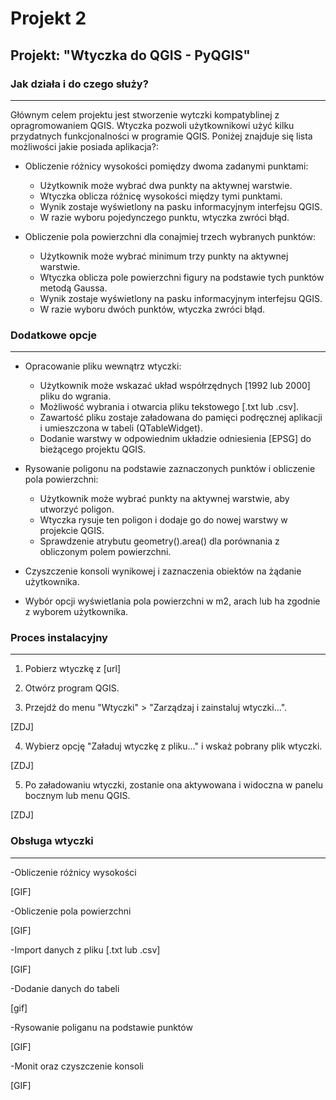 # Projekt 2
## Projekt: "Wtyczka do QGIS - PyQGIS"
### Jak działa i do czego służy?
--------------------
Głównym celem projektu jest stworzenie wytczki kompatyblinej z opragromowaniem QGIS. Wtyczka pozwoli użytkownikowi użyć kilku przydatnych funkcjonalności w programie QGIS. Poniżej znajduje się lista możliwości jakie posiada aplikacja?:  

- Obliczenie różnicy wysokości pomiędzy dwoma zadanymi punktami:
	- Użytkownik może wybrać dwa punkty na aktywnej warstwie.
	- Wtyczka oblicza różnicę wysokości między tymi punktami.
	- Wynik zostaje wyświetlony na pasku informacyjnym interfejsu QGIS.
	- W razie wyboru pojedynczego punktu, wtyczka zwróci błąd.

- Obliczenie pola powierzchni dla conajmiej trzech wybranych punktów:
	- Użytkownik może wybrać minimum trzy punkty na aktywnej warstwie.
	- Wtyczka oblicza pole powierzchni figury na podstawie tych punktów metodą Gaussa.
	- Wynik zostaje wyświetlony na pasku informacyjnym interfejsu QGIS.
	- W razie wyboru dwóch punktów, wtyczka zwróci błąd.


### Dodatkowe opcje
--------------------
- Opracowanie pliku wewnątrz wtyczki:
	- Użytkownik może wskazać układ współrzędnych [1992 lub 2000] pliku do wgrania.
	- Możliwość wybrania i otwarcia pliku tekstowego [.txt lub .csv].
	- Zawartość pliku zostaje załadowana do pamięci podręcznej aplikacji i umieszczona w tabeli (QTableWidget).
	- Dodanie warstwy w odpowiednim układzie odniesienia [EPSG] do bieżącego projektu QGIS.

- Rysowanie poligonu na podstawie zaznaczonych punktów i obliczenie pola powierzchni:
	- Użytkownik może wybrać punkty na aktywnej warstwie, aby utworzyć poligon.
	- Wtyczka rysuje ten poligon i dodaje go do nowej warstwy w projekcie QGIS.
	- Sprawdzenie atrybutu geometry().area() dla porównania z obliczonym polem powierzchni.

- Czyszczenie konsoli wynikowej i zaznaczenia obiektów na żądanie użytkownika.

- Wybór opcji wyświetlania pola powierzchni w m2, arach lub ha zgodnie z wyborem użytkownika.




### Proces instalacyjny
--------------------

1. Pobierz wtyczkę z [url]

2. Otwórz program QGIS.

3. Przejdź do menu "Wtyczki" > "Zarządzaj i zainstaluj wtyczki...".

[ZDJ]

4. Wybierz opcję "Załaduj wtyczkę z pliku..." i wskaż pobrany plik wtyczki.

[ZDJ]

5. Po załadowaniu wtyczki, zostanie ona aktywowana i widoczna w panelu bocznym lub menu QGIS.

[ZDJ]


### Obsługa wtyczki
--------------------

-Obliczenie różnicy wysokości

[GIF]

-Obliczenie pola powierzchni

[GIF]

-Import danych z pliku [.txt lub .csv]

[GIF]

-Dodanie danych do tabeli

[gif]

-Rysowanie poliganu na podstawie punktów

[GIF]

-Monit oraz czyszczenie konsoli

[GIF]

